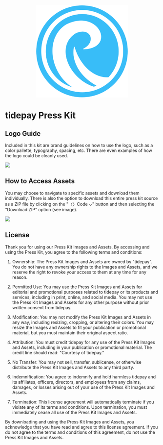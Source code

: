 <p align="center">
  <img src="./Assets/Logo/tidepay-logo.svg" width="300">
</p>

# tidepay Press Kit

## Logo Guide

Included in this kit are brand guidelines on how to use the logo, such as a color pallette, typography, spacing, etc. There are even examples of how the logo could be cleanly used.

<img src="./Logo Guide/01 - Cover - v1.0.jpg" width="500">

## How to Access Assets

You may choose to navigate to specific assets and download them individually. There is also the option to download this entire press kit source as a ZIP file by clicking on the "〈〉Code ⌄" button and then selecting the "Download ZIP" option (see image).

<img src="./README/download-zip.jpg" width="500" />


## License

Thank you for using our Press Kit Images and Assets. By accessing and using the Press Kit, you agree to the following terms and conditions:

1. Ownership: The Press Kit Images and Assets are owned by "tidepay". You do not have any ownership rights to the Images and Assets, and we reserve the right to revoke your access to them at any time for any reason.

1. Permitted Use: You may use the Press Kit Images and Assets for editorial and promotional purposes related to tidepay or its products and services, including in print, online, and social media. You may not use the Press Kit Images and Assets for any other purpose without prior written consent from tidepay.

1. Modification: You may not modify the Press Kit Images and Assets in any way, including resizing, cropping, or altering their colors. You may resize the Images and Assets to fit your publication or promotional material, but you must maintain their original aspect ratio.

1. Attribution: You must credit tidepay for any use of the Press Kit Images and Assets, including in your publication or promotional material. The credit line should read: "Courtesy of tidepay."

1. No Transfer: You may not sell, transfer, sublicense, or otherwise distribute the Press Kit Images and Assets to any third party.

1. Indemnification: You agree to indemnify and hold harmless tidepay and its affiliates, officers, directors, and employees from any claims, damages, or losses arising out of your use of the Press Kit Images and Assets.

1. Termination: This license agreement will automatically terminate if you violate any of its terms and conditions. Upon termination, you must immediately cease all use of the Press Kit Images and Assets.

By downloading and using the Press Kit Images and Assets, you acknowledge that you have read and agree to this license agreement. If you do not agree to the terms and conditions of this agreement, do not use the Press Kit Images and Assets.
